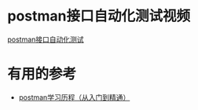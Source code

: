 



# postman接口自动化测试视频

 [postman接口自动化测试](https://www.bilibili.com/video/av50904292/?spm_id_from=333.788.videocard.8)



# 有用的参考

* [postman学习历程（从入门到精通）](https://www.jianshu.com/p/c52f7578c95a)
